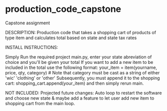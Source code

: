 # production_code_capstone
Capstone assignment


DESCRIPTION: Production code that takes a shopping cart of products of type item and calculates total based on state and state tax rates

INSTALL INSTRUCTIONS: 

Simply Run the required project main.py, enter your state abreviation of choice and you'll be given your total
If you want to add a new item to be included in the total use the following format:
your_item = item(yourname, price, qty, category) # Note that category must be cast as a string of either 'wic' 'clothing' or 'other'
Subsequently, you must append it to the shopping cart:
shopping_cart.append(your_item) 
and then simply rerun main.

NOT INCLUDED: Projected future changes: Auto loop to restart the software and choose new state & maybe add a feature to let user add new item to shopping cart from the main loop.

